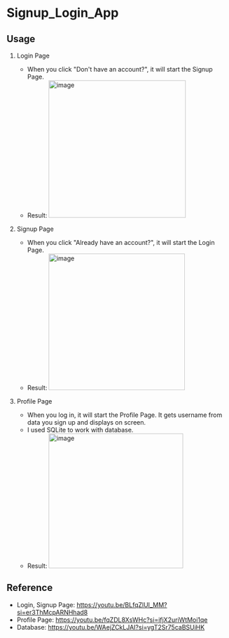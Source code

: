 # Signup_Login_App

## Usage
1. Login Page
   - When you click "Don't have an account?", it will start the Signup Page.
   - Result:
     <img width="313" alt="image" src="https://github.com/minhman293/login-signup-page-android/assets/69661294/ee8f3f25-c6b7-4cf2-9033-72e909f7e310">
     
2. Signup Page
   - When you click "Already have an account?", it will start the Login Page.
   - Result:
     <img width="311" alt="image" src="https://github.com/minhman293/login-signup-page-android/assets/69661294/73ab84f3-6922-492e-a81b-9a3e1cf6237f">

3. Profile Page
   - When you log in, it will start the Profile Page. It gets username from data you sign up and displays on screen.
   - I used SQLite to work with database.
   - Result:
     <img width="307" alt="image" src="https://github.com/minhman293/Signup_Login_App/assets/69661294/ebee500f-14f2-49ab-939e-49bba82630af">


## Reference
- Login, Signup Page: https://youtu.be/BLfqZlUI_MM?si=er3ThMcpARNHhad8
- Profile Page: https://youtu.be/fqZDL8XsWHc?si=ifjX2uriWtMoi1qe
- Database: https://youtu.be/WAejZCkLJAI?si=ygT2Sr75caBSUiHK
